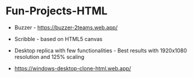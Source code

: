 # Fun-Projects-HTML

* Buzzer - https://buzzer-2teams.web.app/

* Scribble - based on HTML5 canvas

* Desktop replica with few functionalities - Best results with 1920x1080 resolution and 125% scaling

* https://windows-desktop-clone-html.web.app/
